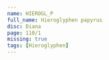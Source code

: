 ```yaml
---
name: HIEROGL_P
full_name: Hieroglyphen papyrus
disc: Diana
page: 110/1
missing: true
tags: [Hieroglyphen]
---
```

